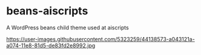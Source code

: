 # beans-aiscripts
A WordPress beans child theme used at aiscripts 

https://user-images.githubusercontent.com/5323259/44138573-a043121a-a074-11e8-81d5-de83fd2e8992.jpg
